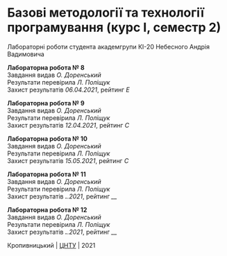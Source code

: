 ﻿# Базові методології та технології програмування (курс І, семестр 2)

Лабораторні роботи студента академгрупи КІ-20 Небесного Андрія Вадимовича

<b>Лабораторна робота № 8</b><br>
Завдання видав <i>О. Доренський</i><br>
Результати перевірила <i>Л. Поліщук</i><br>
Захист результатів <i>06.04.2021</i>, рейтинг <i>Е</i> <br>

<b>Лабораторна робота № 9</b><br>
Завдання видав <i>О. Доренський</i><br>
Результати перевірила <i>Л. Поліщук</i><br>
Захист результатів <i>12.04.2021</i>, рейтинг <i>C</i> <br>

<b>Лабораторна робота № 10</b><br>
Завдання видав <i>О. Доренський</i><br>
Результати перевірила <i>Л. Поліщук</i><br>
Захист результатів <i>15.05.2021</i>, рейтинг <i>C</i> <br>

<b>Лабораторна робота № 11</b><br>
Завдання видав <i>О. Доренський</i><br>
Результати перевірила <i>Л. Поліщук</i><br>
Захист результатів <i>__.__.2021</i>, рейтинг <i>__</i> <br>

<b>Лабораторна робота № 12</b><br>
Завдання видав <i>О. Доренський</i><br>
Результати перевірила <i>Л. Поліщук</i><br>
Захист результатів <i>__.__.2021</i>, рейтинг <i>__</i> <br>


Кропивницький | <a href="http://www.kntu.kr.ua/">ЦНТУ</a> | 2021
